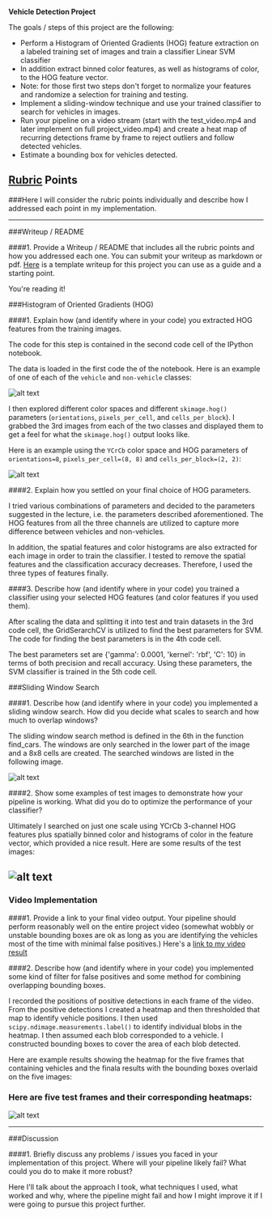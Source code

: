 
**Vehicle Detection Project**

The goals / steps of this project are the following:

* Perform a Histogram of Oriented Gradients (HOG) feature extraction on a labeled training set of images and train a classifier Linear SVM classifier
* In addition extract binned color features, as well as histograms of color, to the HOG feature vector.
* Note: for those first two steps don't forget to normalize your features and randomize a selection for training and testing.
* Implement a sliding-window technique and use your trained classifier to search for vehicles in images.
* Run your pipeline on a video stream (start with the test_video.mp4 and later implement on full project_video.mp4) and create a heat map of recurring detections frame by frame to reject outliers and follow detected vehicles.
* Estimate a bounding box for vehicles detected.

[//]: # (Image References)
[image1]: ./output_images/car_not_car.png
[image2]: ./output_images/HOG_example.png
[image3]: ./output_images/sliding_windows.png
[image4]: ./output_images/sliding_window_result.png
[image5]: ./output_images/bboxes_and_heat.png
[image6]: ./output_images/test_results.png


## [Rubric](https://review.udacity.com/#!/rubrics/513/view) Points
###Here I will consider the rubric points individually and describe how I addressed each point in my implementation.  

---
###Writeup / README

####1. Provide a Writeup / README that includes all the rubric points and how you addressed each one.  You can submit your writeup as markdown or pdf.  [Here](https://github.com/udacity/CarND-Vehicle-Detection/blob/master/writeup_template.md) is a template writeup for this project you can use as a guide and a starting point.  

You're reading it!

###Histogram of Oriented Gradients (HOG)

####1. Explain how (and identify where in your code) you extracted HOG features from the training images.

The code for this step is contained in the second code cell of the IPython notebook.

The data is loaded in the first code the of the notebook. Here is an example of one of each of the `vehicle` and `non-vehicle` classes:

![alt text][image1]

I then explored different color spaces and different `skimage.hog()` parameters (`orientations`, `pixels_per_cell`, and `cells_per_block`).  I grabbed the 3rd images from each of the two classes and displayed them to get a feel for what the `skimage.hog()` output looks like.

Here is an example using the `YCrCb` color space and HOG parameters of `orientations=8`, `pixels_per_cell=(8, 8)` and `cells_per_block=(2, 2)`:


![alt text][image2]

####2. Explain how you settled on your final choice of HOG parameters.

I tried various combinations of parameters and decided to the parameters suggested in the lecture, i.e. the parameters described aforementioned. The HOG features from all the three channels are utilized to capture more difference between vehicles and non-vehicles.

In addition, the spatial features and color histograms are also extracted for each image in order to train the classifier. I tested to remove the spatial features and the classification accuracy decreases. Therefore, I used the three types of features finally.

####3. Describe how (and identify where in your code) you trained a classifier using your selected HOG features (and color features if you used them).

After scaling the data and splitting it into test and train datasets in the 3rd code cell, the GridSerarchCV is utilized to find the best parameters for SVM.  The code for finding the best parameters is in the 4th code cell.

The best parameters set are  {'gamma': 0.0001, 'kernel': 'rbf', 'C': 10} in terms of both precision and recall accuracy. Using these parameters, the SVM classifier is trained in the 5th code cell.

###Sliding Window Search

####1. Describe how (and identify where in your code) you implemented a sliding window search.  How did you decide what scales to search and how much to overlap windows?

The sliding window search method is defined in the 6th in the function find_cars. The windows are only searched in the lower part of the image and a 8x8 cells are created. The searched windows are listed in the following image.

![alt text][image3]

####2. Show some examples of test images to demonstrate how your pipeline is working.  What did you do to optimize the performance of your classifier?

Ultimately I searched on just one scale using YCrCb 3-channel HOG features plus spatially binned color and histograms of color in the feature vector, which provided a nice result.  Here are some results of the test images:

![alt text][image4]
---

### Video Implementation

####1. Provide a link to your final video output.  Your pipeline should perform reasonably well on the entire project video (somewhat wobbly or unstable bounding boxes are ok as long as you are identifying the vehicles most of the time with minimal false positives.)
Here's a [link to my video result](https://github.com/anyong298/CarND-Vehicle-Detection/blob/master/project_video_results.mp4)


####2. Describe how (and identify where in your code) you implemented some kind of filter for false positives and some method for combining overlapping bounding boxes.

I recorded the positions of positive detections in each frame of the video.  From the positive detections I created a heatmap and then thresholded that map to identify vehicle positions.  I then used `scipy.ndimage.measurements.label()` to identify individual blobs in the heatmap.  I then assumed each blob corresponded to a vehicle.  I constructed bounding boxes to cover the area of each blob detected.  

Here are  example results showing the heatmap for the five frames that containing vehicles and the finala results with the bounding boxes overlaid on the five images:

### Here are five test frames and their corresponding heatmaps:

![alt text][image5]


---

###Discussion

####1. Briefly discuss any problems / issues you faced in your implementation of this project.  Where will your pipeline likely fail?  What could you do to make it more robust?

Here I'll talk about the approach I took, what techniques I used, what worked and why, where the pipeline might fail and how I might improve it if I were going to pursue this project further.  
